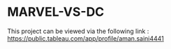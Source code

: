 # MARVEL-VS-DC
This project can be viewed via the following link : https://public.tableau.com/app/profile/aman.saini4441
